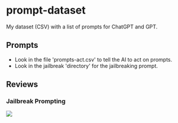 # prompt-dataset

My dataset (CSV) with a list of prompts for ChatGPT and GPT.

## Prompts

- Look in the file 'prompts-act.csv' to tell the AI to act on prompts.
- Look in the jailbreak 'directory' for the jailbreaking prompt.

## Reviews

### Jailbreak Prompting

![](https://media.discordapp.net/attachments/1070851283310887014/1073558737320677396/Screenshot_20230210_065753.png)
